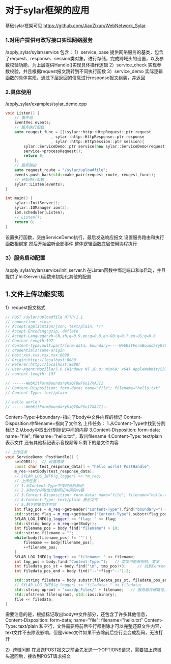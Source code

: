 # 对于sylar框架的应用
基础sylar框架可见 https://github.com/JiaoZixun/WebNetwork_Sylar

### 1.对用户提供可改写接口实现网络服务
/apply_sylar/sylar/service
包含：
1）service_base
提供网络服务的基类，包含了request、response、session类对象，进行存储，完成跨域头的设置，以及参数校验功能，为上层提供Handle()实现具体操作逻辑
2）service_check
实现参数校验，并且根据request报文跳转到不同执行函数
3）service_demo
实际逻辑函数的具体实现，通过下层返回的信息进行response报文组装，并返回

### 2.具体使用
/apply_sylar/examples/sylar_demo.cpp
```c++
void Listen() {
    // 事件组
    EventVec events;
    // 服务执行函数
    auto reuqest_func = [](sylar::http::HttpRequest::ptr request
                    , sylar::http::HttpResponse::ptr response
                    , sylar::http::HttpSession::ptr session){
        sylar::ServiceDemo::ptr service(new sylar::ServiceDemo(request, response, session));
        service->processRequest();
        return 0;
    };
    // 服务路由
    auto request_route = "/sylar/uploadfile";
    events.push_back(std::make_pair(request_route, reuqest_func));
    // 开始执行函数
    sylar::Listen(events);
}

int main() {
    sylar::InitServer();
    sylar::IOManager iom(2);
    iom.scheduler(Listen);
    // Listen();
    return 0;
}
```
设置执行函数，交由ServiceDemo执行，最后发送响应报文
设置服务路由和执行函数相绑定
然后开始监听全部事件
整体逻辑函数底层使用协程执行
### 3）服务启动配置
/apply_sylar/sylar/service/init_server.h
在Listen函数中绑定端口和ip启动，并且提供了InitServer()函数来初始化其他的配置


## 1.文件上传功能实现

1）request报文格式
```C++
// POST /sylar/uploadfile HTTP/1.1
// connection: close
// Accept:application/json, text/plain, */*
// Accept-Encoding:gzip, deflate
// Accept-Language:zh-CN,zh;q=0.9,en;q=0.8,en-GB;q=0.7,en-US;q=0.6
// Content-Length:197
// Content-Type:multipart/form-data; boundary=----WebKitFormBoundaryKsQT8wF6o17XAJI1
// credentials:same-origin
// Host:xxx.xxx.xxx.xxx:8020
// Origin:http://localhost:8080
// Referer:http://localhost:8080/
// User-Agent:Mozilla/5.0 (Windows NT 10.0; Win64; x64) AppleWebKit/537.36 (KHTML, like Gecko) Chrome/118.0.0.0 Safari/537.36 Edg/118.0.2088.61
// content-length: 197

// ------WebKitFormBoundaryKsQT8wF6o17XAJI1
// Content-Disposition: form-data; name="file"; filename="hello.txt"
// Content-Type: text/plain

// hello world！
// ------WebKitFormBoundaryKsQT8wF6o17XAJI1--
```
Content-Type:中boundary=指向了body中文件内容的标记
Content-Disposition:中filename=指向了文件名
上传任务：
1.从Content-Type中找到分割标记
2.从body中取出分割标记中间的内容
3.Content-Disposition: form-data; name="file"; filename="hello.txt"，取出filename
4.Content-Type: text/plain 表示文件 还有其他标记表示音视频等
5.剩下的是文件内容

```c++
// 上传任务
void ServiceDemo::PostHandle() {
    setCORS();  // 设置跨域
    const char test_response_data[] = "hello world! PostHandle";
    m_res->setBody(test_response_data);
    // SYLAR_LOG_INFO(g_logger) << *m_req;
    // 上传任务：
    // 1.从Content-Type中找到分割标记
    // 2.从body中取出分割标记中间的内容
    // 3.Content-Disposition: form-data; name="file"; filename="hello.txt"，取出filename
    // 4.Content-Type: text/plain 表示文件
    // 5.剩下的是文件内容
    int flag_pos = m_req->getHeader("Content-Type").find("boundary=") + 9;
    std::string flag = m_req->getHeader("Content-Type").substr(flag_pos);
    SYLAR_LOG_INFO(g_logger) << "flag: " << flag;
    std::string body = m_req->getBody();
    int filename_pos = body.find("filename") + 10;
    std::string filename = "";
    while(body[filename_pos] != '"') {
        filename += body[filename_pos];
        ++filename_pos;
    }
    SYLAR_LOG_INFO(g_logger) << "filename: " << filename;
    int tmp_pos = body.find("Content-Type:");   // 类型可能有视频、文本
    int filedata_pos_st = body.find("\n", tmp_pos)+3;     // 找到Content-Type:后面第一个空行
    int filedata_pos_end = body.find("--"+flag+"--")-2;

    std::string filedata = body.substr(filedata_pos_st, filedata_pos_end-filedata_pos_st);
    // SYLAR_LOG_INFO(g_logger) << "filedata: " << filedata;
    std::string uproot = "xxx/Up_Files/" + filename;   // 服务器存储路径，将xxx替换为自己的路径即可
    std::ofstream file(uproot, std::ios::binary);
    file << filedata;
}
```
需要注意的是，根据标记取出body中文件部分，还包含了许多其他信息，
Content-Disposition: form-data; name="file"; filename="hello.txt"
Content-Type: text/plain
和空行，文件需要将前后空行都剔除才可以完整还原文件内容，text文件不去除没影响，但是video文件如果不去除前后空行会变成乱码，无法打开


2）跨域问题
在发送POST报文之前会先发送一个OPTIONS请求，需要加上跨域头返回后，接收到POST请求报文